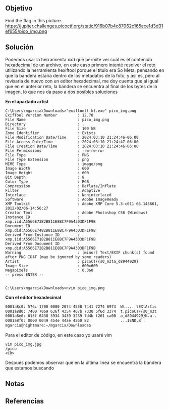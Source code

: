 ## Objetivo
Find the flag in this picture. https://jupiter.challenges.picoctf.org/static/916b07b4c87062c165ace1d3d31ef655/pico_img.png

## Solución
Podemos usar la herramienta _xxd_ que permite ver cuál es el contenido hexadecimal de un archivo, en este caso primero intenté resolver el reto utilizando la herramienta hexiftool porque el título era So Meta, pensando en que la bandera estaría dentro de los metadatos de la foto, y así es, pero al revisarla de nuevo con un editor hexadecimal, me doy cuenta que al igual que en el anterior reto, la bandera se encuentra al final de los bytes de la imagen, lo que nos da paso a dos posibles soluciones

**En el apartado artist**
```
C:\Users\mgarcia\Downloads>"exiftool(-k).exe" pico_img.png
ExifTool Version Number         : 12.78
File Name                       : pico_img.png
Directory                       : .
File Size                       : 109 kB
Zone Identifier                 : Exists
File Modification Date/Time     : 2024:03:10 21:24:46-06:00
File Access Date/Time           : 2024:03:10 21:24:47-06:00
File Creation Date/Time         : 2024:03:10 21:24:46-06:00
File Permissions                : -rw-rw-rw-
File Type                       : PNG
File Type Extension             : png
MIME Type                       : image/png
Image Width                     : 600
Image Height                    : 600
Bit Depth                       : 8
Color Type                      : RGB
Compression                     : Deflate/Inflate
Filter                          : Adaptive
Interlace                       : Noninterlaced
Software                        : Adobe ImageReady
XMP Toolkit                     : Adobe XMP Core 5.3-c011 66.145661, 2012/02/06-14:56:27
Creator Tool                    : Adobe Photoshop CS6 (Windows)
Instance ID                     : xmp.iid:A5566E73B2B811E8BC7F9A4303DF1F9B
Document ID                     : xmp.did:A5566E74B2B811E8BC7F9A4303DF1F9B
Derived From Instance ID        : xmp.iid:A5566E71B2B811E8BC7F9A4303DF1F9B
Derived From Document ID        : xmp.did:A5566E72B2B811E8BC7F9A4303DF1F9B
Warning                         : [minor] Text/EXIF chunk(s) found after PNG IDAT (may be ignored by some readers)
Artist                          : picoCTF{s0_m3ta_d8944929}
Image Size                      : 600x600
Megapixels                      : 0.360
-- press ENTER --


C:\Users\mgarcia\Downloads>nvim pico_img.png
```

**Con el editor hexadecimal**
```bash
0001a8c0: 576c 1700 0000 2074 4558 7441 7274 6973  Wl.... tEXtArtis
0001a8d0: 7400 7069 636f 4354 467b 7330 5f6d 3374  t.picoCTF{s0_m3t
0001a8e0: 615f 6438 3934 3439 3239 7d4b f261 ca00  a_d8944929}K.a..
0001a8f0: 0000 0049 454e 44ae 4260 82              ...IEND.B`.
mgarcia@nightmare:~/mgarcia/Downloads$
```

Para el editor de código, en este caso yo usaré vim
```
vim pico_img.jpg
/pico
<CR>
```

Después podemos observar que en la última linea se encuentra la bandera que estamos buscando

## Notas

## Referencias
